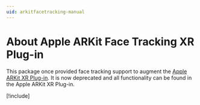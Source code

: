 ```yaml
---
uid: arkitfacetracking-manual
---
```

# About Apple ARKit Face Tracking XR Plug-in

This package once provided face tracking support to augment the [Apple ARKit XR Plug-in](xref:arkit-manual). It is now deprecated and all functionality can be found in the Apple ARKit XR Plug-in.

[!include[](snippets/apple-arkit-trademark.md)]
